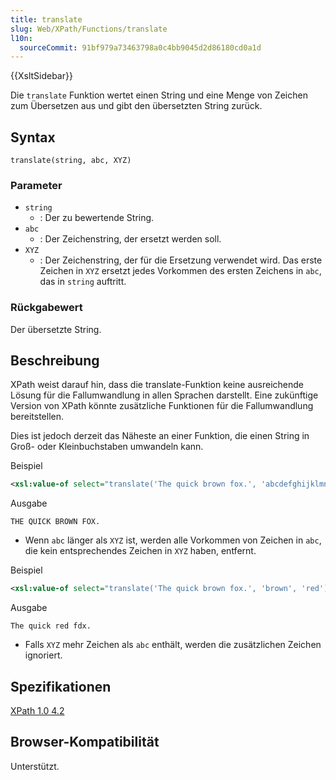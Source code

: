 ```yaml
---
title: translate
slug: Web/XPath/Functions/translate
l10n:
  sourceCommit: 91bf979a73463798a0c4bb9045d2d86180cd0a1d
---
```


{{XsltSidebar}}

Die `translate` Funktion wertet einen String und eine Menge von Zeichen zum Übersetzen aus und gibt den übersetzten String zurück.

## Syntax

```plain
translate(string, abc, XYZ)
```

### Parameter

- `string`
  - : Der zu bewertende String.
- `abc`
  - : Der Zeichenstring, der ersetzt werden soll.
- `XYZ`
  - : Der Zeichenstring, der für die Ersetzung verwendet wird. Das erste Zeichen in `XYZ` ersetzt jedes Vorkommen des ersten Zeichens in `abc`, das in `string` auftritt.

### Rückgabewert

Der übersetzte String.

## Beschreibung

XPath weist darauf hin, dass die translate-Funktion keine ausreichende Lösung für die Fallumwandlung in allen Sprachen darstellt. Eine zukünftige Version von XPath könnte zusätzliche Funktionen für die Fallumwandlung bereitstellen.

Dies ist jedoch derzeit das Näheste an einer Funktion, die einen String in Groß- oder Kleinbuchstaben umwandeln kann.

Beispiel

```xml
<xsl:value-of select="translate('The quick brown fox.', 'abcdefghijklmnopqrstuvwxyz', 'ABCDEFGHIJKLMNOPQRSTUVWXYZ')" />
```

Ausgabe

```plain
THE QUICK BROWN FOX.
```

- Wenn `abc` länger als `XYZ` ist, werden alle Vorkommen von Zeichen in `abc`, die kein entsprechendes Zeichen in `XYZ` haben, entfernt.

Beispiel

```xml
<xsl:value-of select="translate('The quick brown fox.', 'brown', 'red')" />
```

Ausgabe

```plain
The quick red fdx.
```

- Falls `XYZ` mehr Zeichen als `abc` enthält, werden die zusätzlichen Zeichen ignoriert.

## Spezifikationen

[XPath 1.0 4.2](https://www.w3.org/TR/1999/REC-xpath-19991116/#function-translate)

## Browser-Kompatibilität

Unterstützt.
